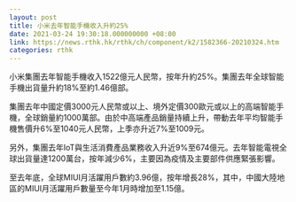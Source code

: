 ```yaml
---
layout: post
title: 小米去年智能手機收入升約25%
date: 2021-03-24 19:30:18.000000000 +08:00
link: https://news.rthk.hk/rthk/ch/component/k2/1582366-20210324.htm
categories: rthk
---
```


小米集團去年智能手機收入1522億元人民幣，按年升約25%。集團去年全球智能手機出貨量升約18%至約1.46億部。

集團去年中國定價3000元人民幣或以上、境外定價300歐元或以上的高端智能手機，全球銷量約1000萬部。由於中高端產品銷量持續上升，帶動去年平均智能手機售價升6%至1040元人民幣，上季亦升近7%至1009元。

另外，集團去年IoT與生活消費產品業務收入升近9%至674億元。去年智能電視全球出貨量達1200萬台，按年減少6%，主要因為疫情及主要部件供應緊張影響。

至去年底，全球MIUI月活躍用戶數約3.96億，按年增長28%，其中，中國大陸地區的MIUI月活躍用戶數量至今年1月時增加至1.15億。
